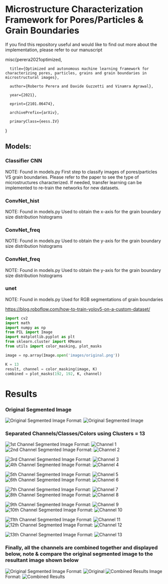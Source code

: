 # Microstructure Characterization Framework for Pores/Particles & Grain Boundaries
If you find this repository useful and would like to find out more about the implementation, please refer to our manuscript 

misc{perera2021optimized,

      title={Optimized and autonomous machine learning framework for characterizing pores, particles, grains and grain boundaries in microstructural images}, 
      
      author={Roberto Perera and Davide Guzzetti and Vinamra Agrawal},
      
      year={2021},
      
      eprint={2101.06474},
      
      archivePrefix={arXiv},
      
      primaryClass={eess.IV}
} 

## Models:

### Classifier CNN
NOTE: Found in models.py 
First step to classify images of pores/particles VS grain boundaries. Please refer to the paper to see the type of microstructures characterized. If needed, transfer learning can be implemented to re-train the networks for new datasets. 

### ConvNet_hist
NOTE: Found in models.py
Used to obtain the x-axis for the grain boundary size distribution histograms

### ConvNet_freq
NOTE: Found in models.py
Used to obtain the y-axis for the grain boundary size distribution histograms

### ConvNet_freq
NOTE: Found in models.py
Used to obtain the y-axis for the grain boundary size distribution histograms


### unet
NOTE: Found in models.py
Used for RGB segmentations of grain boundaries

https://blog.roboflow.com/how-to-train-yolov5-on-a-custom-dataset/

```python
import cv2
import math
import numpy as np 
from PIL import Image
import matplotlib.pyplot as plt
from sklearn.cluster import KMeans
from utils import color_masking, plot_masks

image = np.array(Image.open('images/original.png'))

K = 13
result, channel = color_masking(image, K)
combined = plot_masks(192, 192, K, channel)


```
# Results 

### Original Segmented Image

![Original Segmented Image](/images/original.png)
Format: ![Original Segmented Image](url)

### Separated Channels/Classes/Colors using Clusters = 13

![1st Channel Segmented Image](/images/channel1.png) Format: ![Channel 1](url)  ![2nd Channel Segmented Image](/images/channel2.png) Format: ![Channel 2](url)

![3rd Channel Segmented Image](/images/channel3.png) Format: ![Channel 3](url)  ![4th Channel Segmented Image](/images/channel4.png) Format: ![Channel 4](url)

![5th Channel Segmented Image](/images/channel5.png) Format: ![Channel 5](url)  ![6th Channel Segmented Image](/images/channel6.png) Format: ![Channel 6](url)

![7th Channel Segmented Image](/images/channel7.png) Format: ![Channel 7](url)  ![8th Channel Segmented Image](/images/channel8.png) Format: ![Channel 8](url)

![9th Channel Segmented Image](/images/channel9.png) Format: ![Channel 9](url)  ![10th Channel Segmented Image](/images/channel10.png) Format: ![Channel 10](url)

![11th Channel Segmented Image](/images/channel11.png) Format: ![Channel 11](url) ![12th Channel Segmented Image](/images/channel12.png) Format: ![Channel 12](url)

![13th Channel Segmented Image](/images/channel13.png) Format: ![Channel 13](url)

### Finally, all the channels are combined together and displayed below, note & compare the original segmented image to the resultant image shown below

![Original Segmented Image](/images/original.png) Format: ![Original](url)  ![Combined Results Image](/images/combined_results.png)
Format: ![Combined Results](url)

